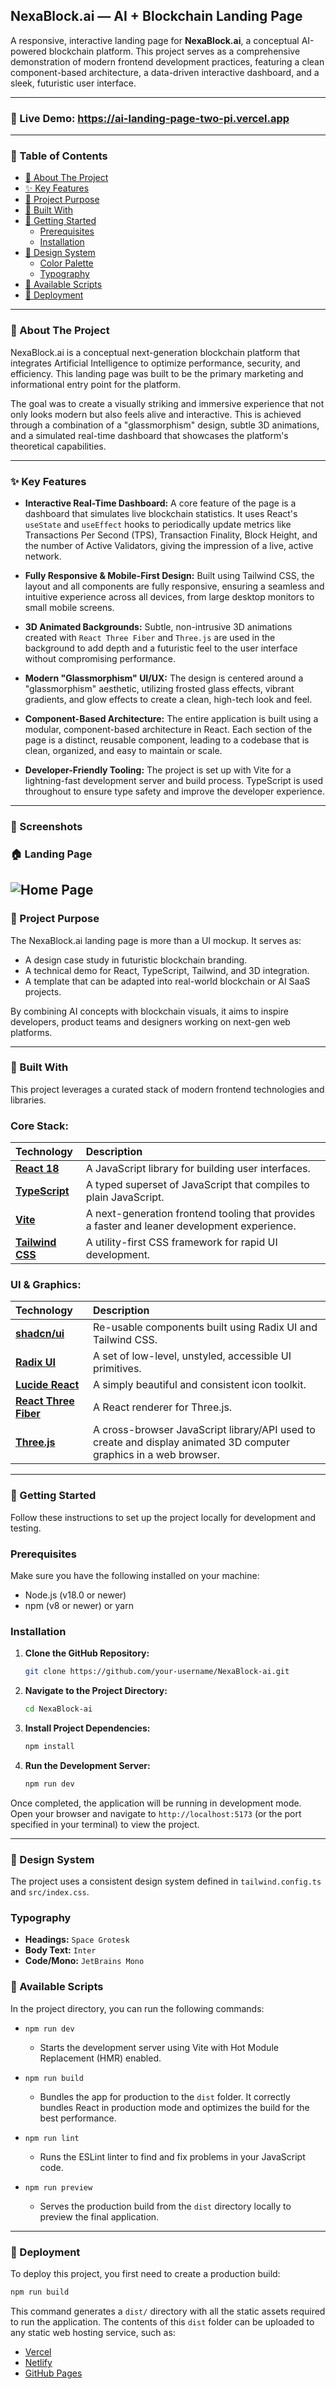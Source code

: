 ## NexaBlock.ai — AI + Blockchain Landing Page
  A responsive, interactive landing page for <strong>NexaBlock.ai</strong>, a conceptual AI-powered blockchain platform. This project serves as a comprehensive demonstration of modern frontend development practices, featuring a clean component-based architecture, a data-driven interactive dashboard, and a sleek, futuristic user interface.

---
### 🔗 Live Demo: https://ai-landing-page-two-pi.vercel.app
---

### 📖 Table of Contents

- [📍 About The Project](#-about-the-project)
- [✨ Key Features](#-key-features)
- [📌 Project Purpose](#-project-purpose)
- [💼 Built With](#️-built-with)
- [🚀 Getting Started](#-getting-started)
  - [Prerequisites](#prerequisites)
  - [Installation](#installation)
- [🎨 Design System](#-design-system)
  - [Color Palette](#color-palette)
  - [Typography](#typography)
- [📜 Available Scripts](#-available-scripts)
- [🚢 Deployment](#-deployment)

---

### 📍 About The Project

NexaBlock.ai is a conceptual next-generation blockchain platform that integrates Artificial Intelligence to optimize performance, security, and efficiency. This landing page was built to be the primary marketing and informational entry point for the platform.

The goal was to create a visually striking and immersive experience that not only looks modern but also feels alive and interactive. This is achieved through a combination of a "glassmorphism" design, subtle 3D animations, and a simulated real-time dashboard that showcases the platform's theoretical capabilities.

---

### ✨ Key Features

-   **Interactive Real-Time Dashboard:** A core feature of the page is a dashboard that simulates live blockchain statistics. It uses React's `useState` and `useEffect` hooks to periodically update metrics like Transactions Per Second (TPS), Transaction Finality, Block Height, and the number of Active Validators, giving the impression of a live, active network.

-   **Fully Responsive & Mobile-First Design:** Built using Tailwind CSS, the layout and all components are fully responsive, ensuring a seamless and intuitive experience across all devices, from large desktop monitors to small mobile screens.

-   **3D Animated Backgrounds:** Subtle, non-intrusive 3D animations created with `React Three Fiber` and `Three.js` are used in the background to add depth and a futuristic feel to the user interface without compromising performance.

-   **Modern "Glassmorphism" UI/UX:** The design is centered around a "glassmorphism" aesthetic, utilizing frosted glass effects, vibrant gradients, and glow effects to create a clean, high-tech look and feel.

-   **Component-Based Architecture:** The entire application is built using a modular, component-based architecture in React. Each section of the page is a distinct, reusable component, leading to a codebase that is clean, organized, and easy to maintain or scale.

-   **Developer-Friendly Tooling:** The project is set up with Vite for a lightning-fast development server and build process. TypeScript is used throughout to ensure type safety and improve the developer experience.

---
### 📸 Screenshots
### 🏠 Landing Page
![Home Page](public/home.png)  
---

### 📌 Project Purpose

The NexaBlock.ai landing page is more than a UI mockup.
It serves as:

- A design case study in futuristic blockchain branding.
- A technical demo for React, TypeScript, Tailwind, and 3D integration.
- A template that can be adapted into real-world blockchain or AI SaaS projects.

By combining AI concepts with blockchain visuals, it aims to inspire developers, product teams and designers working on next-gen web platforms.

---

### 💼 Built With

This project leverages a curated stack of modern frontend technologies and libraries.

### Core Stack:
| Technology | Description |
| :--- | :--- |
| **[React 18](https://reactjs.org/)** | A JavaScript library for building user interfaces. |
| **[TypeScript](https://www.typescriptlang.org/)** | A typed superset of JavaScript that compiles to plain JavaScript. |
| **[Vite](https://vitejs.dev/)** | A next-generation frontend tooling that provides a faster and leaner development experience. |
| **[Tailwind CSS](https://tailwindcss.com/)** | A utility-first CSS framework for rapid UI development. |

### UI & Graphics:
| Technology | Description |
| :--- | :--- |
| **[shadcn/ui](https://ui.shadcn.com/)** | Re-usable components built using Radix UI and Tailwind CSS. |
| **[Radix UI](https://www.radix-ui.com/)** | A set of low-level, unstyled, accessible UI primitives. |
| **[Lucide React](https://lucide.dev/)** | A simply beautiful and consistent icon toolkit. |
| **[React Three Fiber](https://docs.pmnd.rs/react-three-fiber/getting-started/introduction)**| A React renderer for Three.js. |
| **[Three.js](https://threejs.org/)** | A cross-browser JavaScript library/API used to create and display animated 3D computer graphics in a web browser. |


---

### 🚀 Getting Started

Follow these instructions to set up the project locally for development and testing.

### Prerequisites

Make sure you have the following installed on your machine:

-   Node.js (v18.0 or newer)
-   npm (v8 or newer) or yarn

### Installation

1.  **Clone the GitHub Repository:**
    ```sh
    git clone https://github.com/your-username/NexaBlock-ai.git
    ```

2.  **Navigate to the Project Directory:**
    ```sh
    cd NexaBlock-ai
    ```

3.  **Install Project Dependencies:**
    ```sh
    npm install
    ```

4.  **Run the Development Server:**
    ```sh
    npm run dev
    ```

Once completed, the application will be running in development mode. Open your browser and navigate to `http://localhost:5173` (or the port specified in your terminal) to view the project.

---

### 🎨 Design System

The project uses a consistent design system defined in `tailwind.config.ts` and `src/index.css`.

### Typography

-   **Headings:** `Space Grotesk`
-   **Body Text:** `Inter`
-   **Code/Mono:** `JetBrains Mono`

### 📜 Available Scripts

In the project directory, you can run the following commands:

-   `npm run dev`
    -   Starts the development server using Vite with Hot Module Replacement (HMR) enabled.

-   `npm run build`
    -   Bundles the app for production to the `dist` folder. It correctly bundles React in production mode and optimizes the build for the best performance.

-   `npm run lint`
    -   Runs the ESLint linter to find and fix problems in your JavaScript code.

-   `npm run preview`
    -   Serves the production build from the `dist` directory locally to preview the final application.

---

### 🚢 Deployment

To deploy this project, you first need to create a production build:

```sh
npm run build
```

This command generates a `dist/` directory with all the static assets required to run the application. The contents of this `dist` folder can be uploaded to any static web hosting service, such as:

-   [Vercel](https://vercel.com/)
-   [Netlify](https://www.netlify.com/)
-   [GitHub Pages](https://pages.github.com/)

